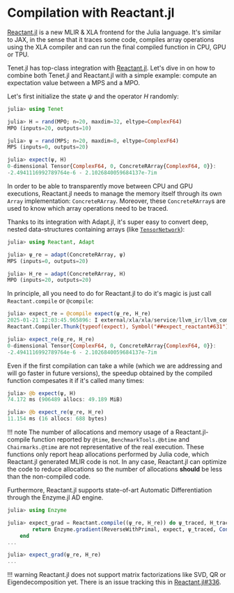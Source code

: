 # Compilation with Reactant.jl

[Reactant.jl](https://github.com/EnzymeAD/Reactant.jl) is a new MLIR & XLA frontend for the Julia language. It's similar to JAX, in the sense that it traces some code, compiles array operations using the XLA compiler and can run the final compiled function in CPU, GPU or TPU.

Tenet.jl has top-class integration with [Reactant.jl](https://github.com/EnzymeAD/Reactant.jl). Let's dive in on how to combine both Tenet.jl and Reactant.jl with a simple example: compute an expectation value between a MPS and a MPO.

Let's first initialize the state $\psi$ and the operator $H$ randomly:

```julia
julia> using Tenet

julia> H = rand(MPO; n=20, maxdim=32, eltype=ComplexF64)
MPO (inputs=20, outputs=10)

julia> ψ = rand(MPS; n=20, maxdim=8, eltype=ComplexF64)
MPS (inputs=0, outputs=20)

julia> expect(ψ, H)
0-dimensional Tensor{ComplexF64, 0, ConcreteRArray{ComplexF64, 0}}:
-2.4941116992789764e-6 - 2.1026840059684137e-7im
```

In order to be able to transparently move between CPU and GPU executions, Reactant.jl needs to manage the memory itself through its own `Array` implementation: `ConcreteRArray`.
Moreover, these `ConcreteRArray`s are used to know which array operations need to be traced.

Thanks to its integration with Adapt.jl, it's super easy to convert deep, nested data-structures containing arrays (like [`TensorNetwork`](@ref)):

```julia
julia> using Reactant, Adapt

julia> ψ_re = adapt(ConcreteRArray, ψ)
MPS (inputs=0, outputs=20)

julia> H_re = adapt(ConcreteRArray, H)
MPO (inputs=20, outputs=20)
```

In principle, all you need to do for Reactant.jl to do it's magic is just call `Reactant.compile` or `@compile`:

```julia
julia> expect_re = @compile expect(ψ_re, H_re)
2025-01-21 12:03:45.965896: I external/xla/xla/service/llvm_ir/llvm_command_line_options.cc:50] XLA (re)initializing LLVM with options fingerprint: 7776707050747573779
Reactant.Compiler.Thunk{typeof(expect), Symbol("##expect_reactant#631"), Tuple{MPS, MPO}, false}(expect)

julia> expect_re(ψ_re, H_re)
0-dimensional Tensor{ComplexF64, 0, ConcreteRArray{ComplexF64, 0}}:
-2.4941116992789764e-6 - 2.1026840059684137e-7im
```

Even if the first compilation can take a while (which we are addressing and will go faster in future versions), the speedup obtained by the compiled function compesates it if it's called many times:

```julia
julia> @b expect(ψ, H)
74.172 ms (906489 allocs: 49.189 MiB)

julia> @b expect_re(ψ_re, H_re)
11.154 ms (16 allocs: 688 bytes)
```

!!! note
    The number of allocations and memory usage of a Reactant.jl-compile function reported by `@time`, `BenchmarkTools.@btime` and `Chairmarks.@time` are not representative of the real execution. These functions only report heap allocations performed by Julia code, which Reactant.jl generated MLIR code is not.
    In any case, Reactant.jl can optimize the code to reduce allocations so the number of allocations **should** be less than the non-compiled code.

Furthermore, Reactant.jl supports state-of-art Automatic Differentiation through the Enzyme.jl AD engine.

```julia
julia> using Enzyme

julia> expect_grad = Reactant.compile((ψ_re, H_re)) do ψ_traced, H_traced
        return Enzyme.gradient(ReverseWithPrimal, expect, ψ_traced, Const(H_traced))
    end
...

julia> expect_grad(ψ_re, H_re)
...
```

!!! warning
    Reactant.jl does not support matrix factorizations like SVD, QR or Eigendecomposition yet. There is an issue tracking this in [Reactant.jl#336](https://github.com/EnzymeAD/Reactant.jl/issues/336).
